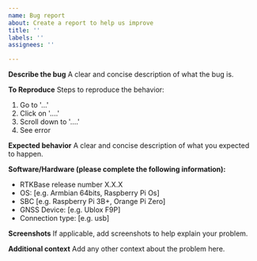 ```yaml
---
name: Bug report
about: Create a report to help us improve
title: ''
labels: ''
assignees: ''

---
```


**Describe the bug**
A clear and concise description of what the bug is.

**To Reproduce**
Steps to reproduce the behavior:
1. Go to '...'
2. Click on '....'
3. Scroll down to '....'
4. See error

**Expected behavior**
A clear and concise description of what you expected to happen.

**Software/Hardware (please complete the following information):**
 - RTKBase release number X.X.X
 - OS: [e.g. Armbian 64bits, Raspberry Pi Os]
 - SBC [e.g. Raspberry Pi 3B+, Orange Pi Zero]
 - GNSS Device: [e.g. Ublox F9P]
 - Connection type: [e.g. usb]

**Screenshots**
If applicable, add screenshots to help explain your problem.

**Additional context**
Add any other context about the problem here.
